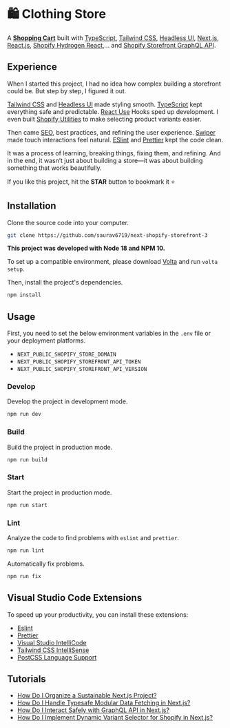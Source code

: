 # 🛍 Clothing Store

A **[Shopping Cart]()** built with [TypeScript](https://www.typescriptlang.org), [Tailwind CSS](https://tailwindcss.com), [Headless UI](https://headlessui.com), [Next.js](https://nextjs.org), [React.js](https://react.dev), [Shopify Hydrogen React](https://shopify.dev/docs/api/hydrogen-react),... and [Shopify Storefront GraphQL API](https://shopify.dev/docs/api/storefront).



## Experience

When I started this project, I had no idea how complex building a storefront could be. But step by step, I figured it out.

[Tailwind CSS](https://tailwindcss.com/) and [Headless UI](https://headlessui.com/) made styling smooth. [TypeScript](https://www.typescriptlang.org/) kept everything safe and predictable. [React Use](https://github.com/streamich/react-use) Hooks sped up development. I even built [Shopify Utilities](https://www.npmjs.com/package/@maxvien/shopify) to make selecting product variants easier.

Then came [SEO](https://www.npmjs.com/package/next-seo), best practices, and refining the user experience. [Swiper](https://swiperjs.com/) made touch interactions feel natural. [ESlint](https://eslint.org/) and [Prettier](https://prettier.io/) kept the code clean.

It was a process of learning, breaking things, fixing them, and refining. And in the end, it wasn’t just about building a store—it was about building something that works beautifully.

If you like this project, hit the **STAR** button to bookmark it ⭐️


## Installation

Clone the source code into your computer.

```bash
git clone https://github.com/saurav6719/next-shopify-storefront-3
```

**This project was developed with Node 18 and NPM 10.**<br>

To set up a compatible environment, please download [Volta](https://github.com/volta-cli/volta) and run `volta setup`.

Then, install the project's dependencies.

```bash
npm install
```

## Usage

First, you need to set the below environment variables in the `.env` file or your deployment platforms.

- `NEXT_PUBLIC_SHOPIFY_STORE_DOMAIN`
- `NEXT_PUBLIC_SHOPIFY_STOREFRONT_API_TOKEN`
- `NEXT_PUBLIC_SHOPIFY_STOREFRONT_API_VERSION`


### Develop

Develop the project in development mode.

```bash
npm run dev
```

### Build

Build the project in production mode.

```bash
npm run build
```

### Start

Start the project in production mode.

```bash
npm run start
```

### Lint

Analyze the code to find problems with `eslint` and `prettier`.

```bash
npm run lint
```

Automatically fix problems.

```bash
npm run fix
```

## Visual Studio Code Extensions

To speed up your productivity, you can install these extensions:

- [Eslint](https://marketplace.visualstudio.com/items?itemName=dbaeumer.vscode-eslint)
- [Prettier](https://marketplace.visualstudio.com/items?itemName=esbenp.prettier-vscode)
- [Visual Studio IntelliCode](https://marketplace.visualstudio.com/items?itemName=VisualStudioExptTeam.vscodeintellicode)
- [Tailwind CSS IntelliSense](https://marketplace.visualstudio.com/items?itemName=bradlc.vscode-tailwindcss)
- [PostCSS Language Support](https://marketplace.visualstudio.com/items?itemName=csstools.postcss)

## Tutorials

- [How Do I Organize a Sustainable Next.js Project?](https://github.com/Maxvien/next-shopify-storefront/issues/68)
- [How Do I Handle Typesafe Modular Data Fetching in Next.js?](https://github.com/Maxvien/next-shopify-storefront/issues/69)
- [How Do I Interact Safely with GraphQL API in Next.js?](https://github.com/Maxvien/next-shopify-storefront/issues/70)
- [How Do I Implement Dynamic Variant Selector for Shopify in Next.js?](https://github.com/Maxvien/next-shopify-storefront/issues/71)

